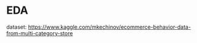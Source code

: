 # EDA

dataset: <https://www.kaggle.com/mkechinov/ecommerce-behavior-data-from-multi-category-store>
